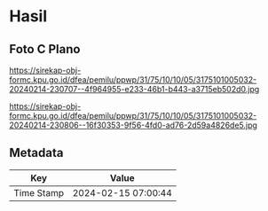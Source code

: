 # Hasil

## Foto C Plano

https://sirekap-obj-formc.kpu.go.id/dfea/pemilu/ppwp/31/75/10/10/05/3175101005032-20240214-230707--4f964955-e233-46b1-b443-a3715eb502d0.jpg

https://sirekap-obj-formc.kpu.go.id/dfea/pemilu/ppwp/31/75/10/10/05/3175101005032-20240214-230806--16f30353-9f56-4fd0-ad76-2d59a4826de5.jpg


## Metadata

| Key        | Value               |
| ---------- | ------------------- |
| Time Stamp | 2024-02-15 07:00:44 |



